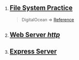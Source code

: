1. ## [File System Practice](./file_system/file_system.md)

   > DigitalOcean => [Reference](https://www.digitalocean.com/community/tutorials/how-to-work-with-files-using-streams-in-node-js)

1. ## [Web Server **_http_**](./web_server/web_server.md)

1. ## [Express Server ](./express_practice/express_server.md)
